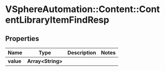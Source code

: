 # VSphereAutomation::Content::ContentLibraryItemFindResp

## Properties
Name | Type | Description | Notes
------------ | ------------- | ------------- | -------------
**value** | **Array&lt;String&gt;** |  | 


